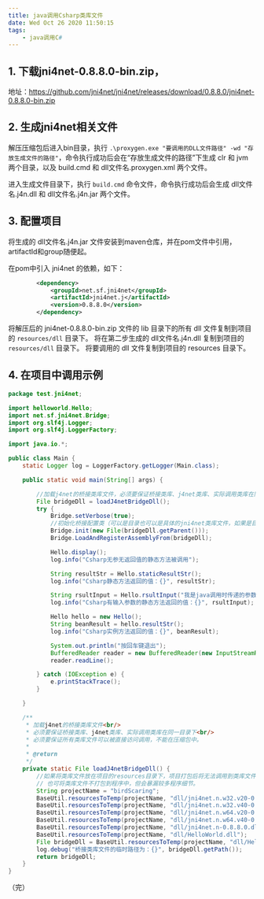 ```yaml
---
title: java调用Csharp类库文件
date: Wed Oct 26 2020 11:50:15
tags:
	- java调用C#
---
```


## 1. 下载jni4net-0.8.8.0-bin.zip，

地址：https://github.com/jni4net/jni4net/releases/download/0.8.8.0/jni4net-0.8.8.0-bin.zip

## 2. 生成jni4net相关文件

解压压缩包后进入bin目录，执行 `.\proxygen.exe "要调用的DLL文件路径" -wd "存放生成文件的路径"`，命令执行成功后会在“存放生成文件的路径”下生成 clr 和 jvm 两个目录，以及 build.cmd 和 dll文件名.proxygen.xml 两个文件。

进入生成文件目录下，执行 `build.cmd` 命令文件，命令执行成功后会生成 dll文件名.j4n.dll 和 dll文件名.j4n.jar 两个文件。

## 3. 配置项目

将生成的 dll文件名.j4n.jar 文件安装到maven仓库，并在pom文件中引用，artifactId和group随便起。

在pom中引入 jni4net 的依赖，如下：

```xml
        <dependency>
            <groupId>net.sf.jni4net</groupId>
            <artifactId>jni4net.j</artifactId>
            <version>0.8.8.0</version>
        </dependency>
```

将解压后的 jni4net-0.8.8.0-bin.zip 文件的 lib 目录下的所有 dll 文件复制到项目的 `resources/dll` 目录下。
将在第二步生成的 dll文件名.j4n.dll 复制到项目的 `resources/dll` 目录下。
将要调用的 dll 文件复制到项目的 resources 目录下。

## 4. 在项目中调用示例

```java
package test.jni4net;

import helloworld.Hello;
import net.sf.jni4net.Bridge;
import org.slf4j.Logger;
import org.slf4j.LoggerFactory;

import java.io.*;

public class Main {
    static Logger log = LoggerFactory.getLogger(Main.class);

    public static void main(String[] args) {

        //加载j4net的桥接类库文件，必须要保证桥接类库、j4net类库、实际调用类库在同一目录下，必须要保证所有类库文件可以被直接访问调用，不能在压缩包中。
        File bridgeDll = loadJ4netBridgeDll();
        try {
            Bridge.setVerbose(true);
            //初始化桥接配置类（可以是目录也可以是具体的jni4net类库文件，如果是目录，那么会自动选择合适的jni4net类库版本）
            Bridge.init(new File(bridgeDll.getParent()));
            Bridge.LoadAndRegisterAssemblyFrom(bridgeDll);

            Hello.display();
            log.info("Csharp无参无返回值的静态方法被调用");

            String resultStr = Hello.staticResultStr();
            log.info("Csharp静态方法返回的值：{}", resultStr);

            String rsultInput = Hello.rsultInput("我是java调用时传递的参数");
            log.info("Csharp有输入参数的静态方法返回的值：{}", rsultInput);

            Hello hello = new Hello();
            String beanResult = hello.resultStr();
            log.info("Csharp实例方法返回的值：{}", beanResult);

            System.out.println("按回车键退出");
            BufferedReader reader = new BufferedReader(new InputStreamReader(System.in));
            reader.readLine();

        } catch (IOException e) {
            e.printStackTrace();
        }

    }

    /**
     * 加载j4net的桥接类库文件<br/>
     * 必须要保证桥接类库、j4net类库、实际调用类库在同一目录下<br/>
     * 必须要保证所有类库文件可以被直接访问调用，不能在压缩包中。
     *
     * @return
     */
    private static File loadJ4netBridgeDll() {
        //如果将类库文件放在项目的resources目录下，项目打包后将无法调用到类库文件，可使用下面的方式，在程序运行时，将类库文件写到系统临时目录中后在调用。
        // 也可将类库文件不打包到程序中，但会暴漏较多程序细节。
        String projectName = "birdScaring";
        BaseUtil.resourcesToTemp(projectName, "dll/jni4net.n.w32.v20-0.8.8.0.dll");
        BaseUtil.resourcesToTemp(projectName, "dll/jni4net.n.w32.v40-0.8.8.0.dll");
        BaseUtil.resourcesToTemp(projectName, "dll/jni4net.n.w64.v20-0.8.8.0.dll");
        BaseUtil.resourcesToTemp(projectName, "dll/jni4net.n.w64.v40-0.8.8.0.dll");
        BaseUtil.resourcesToTemp(projectName, "dll/jni4net.n-0.8.8.0.dll");
        BaseUtil.resourcesToTemp(projectName, "dll/HelloWorld.dll");
        File bridgeDll = BaseUtil.resourcesToTemp(projectName, "dll/HelloWorld.j4n.dll");
        log.debug("桥接类库文件的临时路径为：{}", bridgeDll.getPath());
        return bridgeDll;
    }
}
```



（完）


<!-- more -->



